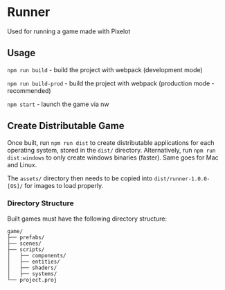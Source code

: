 # Runner

Used for running a game made with Pixelot

## Usage

`npm run build` - build the project with webpack (development mode)

`npm run build-prod` - build the project with webpack (production mode - recommended)

`npm start` - launch the game via nw

## Create Distributable Game

Once built, run `npm run dist` to create distributable applications for each operating system, stored in the `dist/` directory.
Alternatively, run `npm run dist:windows` to only create windows binaries (faster). Same goes for Mac and Linux.

The `assets/` directory then needs to be copied into `dist/runner-1.0.0-[OS]/` for images to load properly.

### Directory Structure

Built games must have the following directory structure:
```
game/
├── prefabs/
├── scenes/
├── scripts/
│   ├── components/
│   ├── entities/
│   ├── shaders/
│   ├── systems/
└── project.proj
```